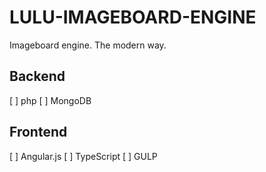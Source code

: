 LULU-IMAGEBOARD-ENGINE
======================
Imageboard engine. The modern way.

Backend
-------
[ ] php
[ ] MongoDB

Frontend
--------
[ ] Angular.js
[ ] TypeScript
[ ] GULP